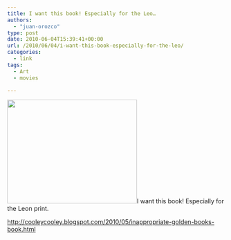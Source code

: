 ```yaml
---
title: I want this book! Especially for the Leo…
authors: 
  - "juan-orozco"
type: post
date: 2010-06-04T15:39:41+00:00
url: /2010/06/04/i-want-this-book-especially-for-the-leo/
categories:
  - link
tags:
  - Art
  - movies

---
```

[<img src="https://i1.wp.com/iam.juano.info/files/2010/06/GoldenBookProfessional-300x240.jpg?resize=300%2C240" alt="" title="Leon The Professional" width="300" height="240" class="alignleft size-medium wp-image-2040" data-recalc-dims="1" />][1]I want this book! Especially for the Leon print.
  
http://cooleycooley.blogspot.com/2010/05/inappropriate-golden-books-book.html

 [1]: http://cooleycooley.blogspot.com/